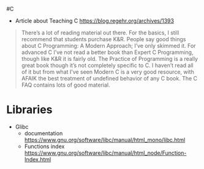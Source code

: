 #C 

- Article about Teaching C https://blog.regehr.org/archives/1393

> There’s a lot of reading material out there. For the basics, I still recommend that students purchase K&R. People say good things about C Programming: A Modern Approach; I’ve only skimmed it. For advanced C I’ve not read a better book than Expert C Programming, though like K&R it is fairly old. The Practice of Programming is a really great book though it’s not completely specific to C. I haven’t read all of it but from what I’ve seen Modern C is a very good resource, with AFAIK the best treatment of undefined behavior of any C book. The C FAQ contains lots of good material.

# Libraries

+ Glibc
  + documentation https://www.gnu.org/software/libc/manual/html_mono/libc.html
  + Functions index https://www.gnu.org/software/libc/manual/html_node/Function-Index.html